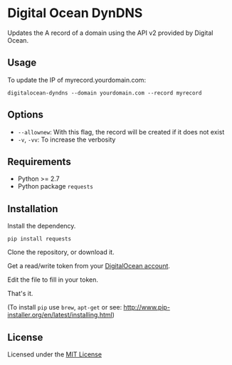 Digital Ocean DynDNS
====================

Updates the A record of a domain using the API v2 provided by Digital Ocean.

Usage
-----

To update the IP of myrecord.yourdomain.com:

    digitalocean-dyndns --domain yourdomain.com --record myrecord

Options
-------

* `--allownew`: With this flag, the record will be created if it does not exist
* `-v`, `-vv`: To increase the verbosity

Requirements
------------

* Python >= 2.7
* Python package `requests`

Installation
------------

Install the dependency.

    pip install requests

Clone the repository, or download it.

Get a read/write token from your [DigitalOcean account](https://cloud.digitalocean.com/settings/applications).

Edit the file to fill in your token.

That's it.

(To install `pip` use `brew`, `apt-get` or see: http://www.pip-installer.org/en/latest/installing.html)

License
-------

Licensed under the [MIT License](http://www.opensource.org/licenses/mit-license.php)
